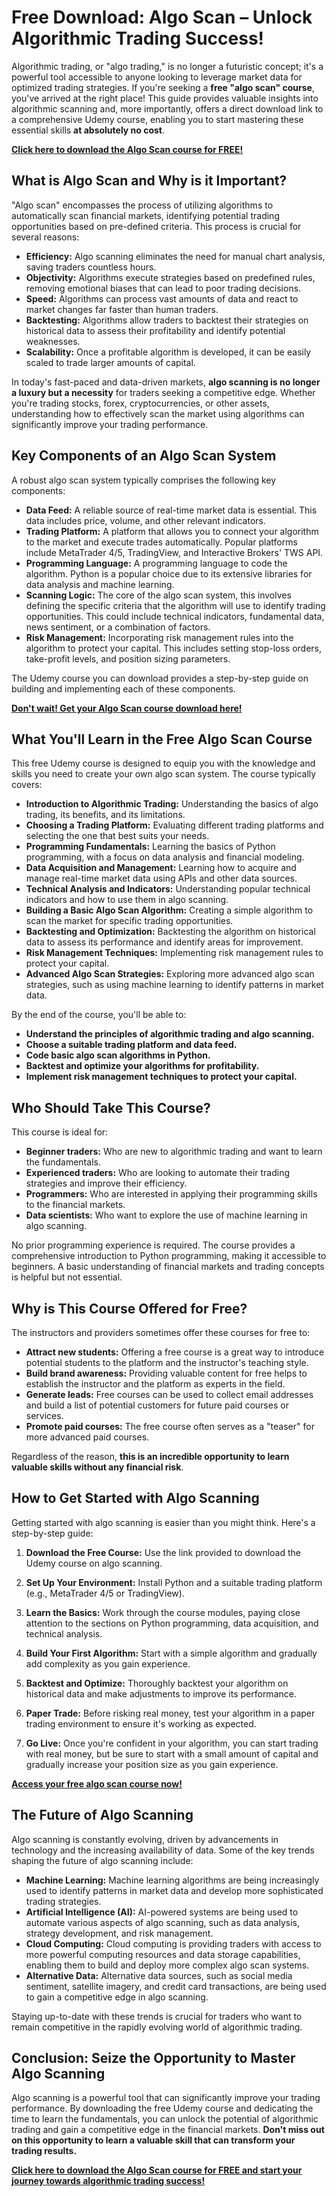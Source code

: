 # Free Download: Algo Scan – Unlock Algorithmic Trading Success!

Algorithmic trading, or "algo trading," is no longer a futuristic concept; it's a powerful tool accessible to anyone looking to leverage market data for optimized trading strategies. If you're seeking a **free "algo scan" course**, you've arrived at the right place! This guide provides valuable insights into algorithmic scanning and, more importantly, offers a direct download link to a comprehensive Udemy course, enabling you to start mastering these essential skills **at absolutely no cost**.

[**Click here to download the Algo Scan course for FREE!**](https://udemywork.com/algo-scan)

## What is Algo Scan and Why is it Important?

"Algo scan" encompasses the process of utilizing algorithms to automatically scan financial markets, identifying potential trading opportunities based on pre-defined criteria. This process is crucial for several reasons:

*   **Efficiency:** Algo scanning eliminates the need for manual chart analysis, saving traders countless hours.
*   **Objectivity:** Algorithms execute strategies based on predefined rules, removing emotional biases that can lead to poor trading decisions.
*   **Speed:** Algorithms can process vast amounts of data and react to market changes far faster than human traders.
*   **Backtesting:** Algorithms allow traders to backtest their strategies on historical data to assess their profitability and identify potential weaknesses.
*   **Scalability:** Once a profitable algorithm is developed, it can be easily scaled to trade larger amounts of capital.

In today's fast-paced and data-driven markets, **algo scanning is no longer a luxury but a necessity** for traders seeking a competitive edge. Whether you're trading stocks, forex, cryptocurrencies, or other assets, understanding how to effectively scan the market using algorithms can significantly improve your trading performance.

## Key Components of an Algo Scan System

A robust algo scan system typically comprises the following key components:

*   **Data Feed:** A reliable source of real-time market data is essential. This data includes price, volume, and other relevant indicators.
*   **Trading Platform:** A platform that allows you to connect your algorithm to the market and execute trades automatically. Popular platforms include MetaTrader 4/5, TradingView, and Interactive Brokers' TWS API.
*   **Programming Language:** A programming language to code the algorithm. Python is a popular choice due to its extensive libraries for data analysis and machine learning.
*   **Scanning Logic:** The core of the algo scan system, this involves defining the specific criteria that the algorithm will use to identify trading opportunities. This could include technical indicators, fundamental data, news sentiment, or a combination of factors.
*   **Risk Management:** Incorporating risk management rules into the algorithm to protect your capital. This includes setting stop-loss orders, take-profit levels, and position sizing parameters.

The Udemy course you can download provides a step-by-step guide on building and implementing each of these components.

[**Don't wait! Get your Algo Scan course download here!**](https://udemywork.com/algo-scan)

## What You'll Learn in the Free Algo Scan Course

This free Udemy course is designed to equip you with the knowledge and skills you need to create your own algo scan system. The course typically covers:

*   **Introduction to Algorithmic Trading:** Understanding the basics of algo trading, its benefits, and its limitations.
*   **Choosing a Trading Platform:** Evaluating different trading platforms and selecting the one that best suits your needs.
*   **Programming Fundamentals:** Learning the basics of Python programming, with a focus on data analysis and financial modeling.
*   **Data Acquisition and Management:** Learning how to acquire and manage real-time market data using APIs and other data sources.
*   **Technical Analysis and Indicators:** Understanding popular technical indicators and how to use them in algo scanning.
*   **Building a Basic Algo Scan Algorithm:** Creating a simple algorithm to scan the market for specific trading opportunities.
*   **Backtesting and Optimization:** Backtesting the algorithm on historical data to assess its performance and identify areas for improvement.
*   **Risk Management Techniques:** Implementing risk management rules to protect your capital.
*   **Advanced Algo Scan Strategies:** Exploring more advanced algo scan strategies, such as using machine learning to identify patterns in market data.

By the end of the course, you'll be able to:

*   **Understand the principles of algorithmic trading and algo scanning.**
*   **Choose a suitable trading platform and data feed.**
*   **Code basic algo scan algorithms in Python.**
*   **Backtest and optimize your algorithms for profitability.**
*   **Implement risk management techniques to protect your capital.**

## Who Should Take This Course?

This course is ideal for:

*   **Beginner traders:** Who are new to algorithmic trading and want to learn the fundamentals.
*   **Experienced traders:** Who are looking to automate their trading strategies and improve their efficiency.
*   **Programmers:** Who are interested in applying their programming skills to the financial markets.
*   **Data scientists:** Who want to explore the use of machine learning in algo scanning.

No prior programming experience is required. The course provides a comprehensive introduction to Python programming, making it accessible to beginners. A basic understanding of financial markets and trading concepts is helpful but not essential.

## Why is This Course Offered for Free?

The instructors and providers sometimes offer these courses for free to:

*   **Attract new students:** Offering a free course is a great way to introduce potential students to the platform and the instructor's teaching style.
*   **Build brand awareness:** Providing valuable content for free helps to establish the instructor and the platform as experts in the field.
*   **Generate leads:** Free courses can be used to collect email addresses and build a list of potential customers for future paid courses or services.
*   **Promote paid courses:** The free course often serves as a "teaser" for more advanced paid courses.

Regardless of the reason, **this is an incredible opportunity to learn valuable skills without any financial risk**.

## How to Get Started with Algo Scanning

Getting started with algo scanning is easier than you might think. Here's a step-by-step guide:

1.  **Download the Free Course:** Use the link provided to download the Udemy course on algo scanning.

2.  **Set Up Your Environment:** Install Python and a suitable trading platform (e.g., MetaTrader 4/5 or TradingView).

3.  **Learn the Basics:** Work through the course modules, paying close attention to the sections on Python programming, data acquisition, and technical analysis.

4.  **Build Your First Algorithm:** Start with a simple algorithm and gradually add complexity as you gain experience.

5.  **Backtest and Optimize:** Thoroughly backtest your algorithm on historical data and make adjustments to improve its performance.

6.  **Paper Trade:** Before risking real money, test your algorithm in a paper trading environment to ensure it's working as expected.

7.  **Go Live:** Once you're confident in your algorithm, you can start trading with real money, but be sure to start with a small amount of capital and gradually increase your position size as you gain experience.

[**Access your free algo scan course now!**](https://udemywork.com/algo-scan)

## The Future of Algo Scanning

Algo scanning is constantly evolving, driven by advancements in technology and the increasing availability of data. Some of the key trends shaping the future of algo scanning include:

*   **Machine Learning:** Machine learning algorithms are being increasingly used to identify patterns in market data and develop more sophisticated trading strategies.
*   **Artificial Intelligence (AI):** AI-powered systems are being used to automate various aspects of algo scanning, such as data analysis, strategy development, and risk management.
*   **Cloud Computing:** Cloud computing is providing traders with access to more powerful computing resources and data storage capabilities, enabling them to build and deploy more complex algo scan systems.
*   **Alternative Data:** Alternative data sources, such as social media sentiment, satellite imagery, and credit card transactions, are being used to gain a competitive edge in algo scanning.

Staying up-to-date with these trends is crucial for traders who want to remain competitive in the rapidly evolving world of algorithmic trading.

## Conclusion: Seize the Opportunity to Master Algo Scanning

Algo scanning is a powerful tool that can significantly improve your trading performance. By downloading the free Udemy course and dedicating the time to learn the fundamentals, you can unlock the potential of algorithmic trading and gain a competitive edge in the financial markets. **Don't miss out on this opportunity to learn a valuable skill that can transform your trading results.**

[**Click here to download the Algo Scan course for FREE and start your journey towards algorithmic trading success!**](https://udemywork.com/algo-scan)
